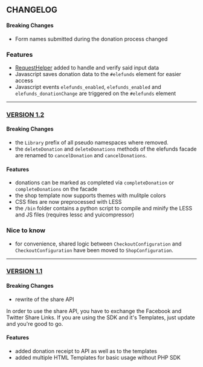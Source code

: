 ## CHANGELOG

#### Breaking Changes

- Form names submitted during the donation process changed

### Features

- [RequestHelper](https://github.com/elefunds/elefunds-SDK/blob/master/PHP/Template/Shop/Helper/RequestHelper.php) added to handle and verify said input data
- Javascript saves donation data to the `#elefunds` element for easier access
- Javascript events `elefunds_enabled`, `elefunds_enabled` and `elefunds_donationChange` are triggered on the `#elefunds` element

---

### [VERSION 1.2](https://github.com/elefunds/elefunds-SDK/tree/14da25585541f6c5700544b12aaa614b2ebb97d7)

#### Breaking Changes

- the `Library` prefix of all pseudo namespaces where removed.
- the `deleteDonation` and `deleteDonations` methods of the elefunds facade are renamed to `cancelDonation` and `cancelDonations`.

#### Features

- donations can be marked as completed via `completeDonation` or `completeDonations` on the facade
- the shop template now supports themes with mulitple colors
- CSS files are now preprocessed with LESS
- the `/bin` folder contains a python script to compile and minify the LESS and JS files (requires lessc and yuicompressor)

### Nice to know

- for convenience, shared logic between `CheckoutConfiguration` and `CheckoutConfiguration` have been moved to `ShopConfiguration`.

---

### [VERSION 1.1](https://github.com/elefunds/elefunds-SDK/tree/d08561dd3856b4a33a854248d710513dd587da6c)

#### Breaking Changes

- rewrite of the share API

In order to use the share API, you have to exchange the Facebook and Twitter Share Links. If you are using the SDK and it's
Templates, just update and you're good to go.


#### Features

- added donation receipt to API as well as to the templates
- added multiple HTML Templates for basic usage without PHP SDK
